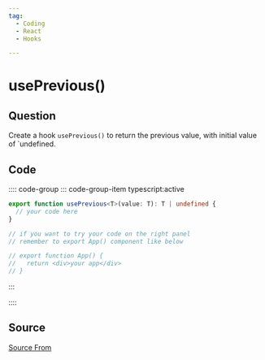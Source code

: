 ```yaml
---
tag:
  - Coding
  - React
  - Hooks

---
```

  
# usePrevious()

## Question
Create a hook `usePrevious()` to return the previous value, with initial value of \`undefined.

## Code
:::: code-group
::: code-group-item typescript:active
```typescript
export function usePrevious<T>(value: T): T | undefined {
  // your code here
}

// if you want to try your code on the right panel
// remember to export App() component like below

// export function App() {
//   return <div>your app</div>
// }
```
:::
    
::::



##  Source
[Source From](https://bigfrontend.dev/react/usePrevious)

  